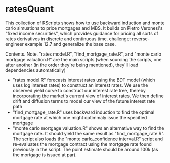 # ratesQuant

This collection of RScripts shows how to use backward induction and monte carlo simuations to price mortgages and MBS. It builds on Pietro Veronesi's "fixed income securities", which provides guidance for pricing all sorts of rates derivatives in discrete and continuous time. challenge: reverse-engineer example 12.7 and generalize the base case.

Contents. 
Note. "rates model.R", "find_mortgage_rate.R", and "monte carlo mortgage valuation.R" are the main scripts (when sourcing the scripts, one after another (in the order they're being mentioned), they'll load dependencies automatically)

- "rates model.R" forecasts interest rates using the BDT model (which uses log interest rates) to construct an interest rates. We use the observed yield curve to construct our interest rate tree, thereby incorporating the market's current view of interest rates. We then define drift and diffusion terms to model our view of the future interest rate path
- "find_mortgage_rate.R" uses backward induction to find the optimal mortgage rate at which one might optimmaly issue the specified mortgage
- "monte carlo mortgage valuation.R" shows an alternative way to find the mortgage rate. It should yield the same result as "find_mortgage_rate.R". The script also loads the "monte carlo_confidence interval.R" script and re-evaluates the mortgage contract using the mortgage rate found previously in the script. The point estimate should be around 100k (as the mortgage is issued at par).
